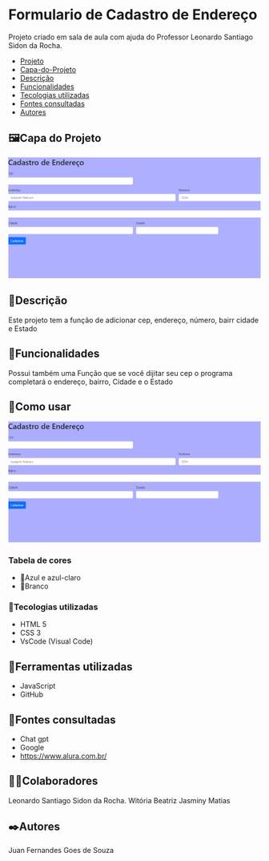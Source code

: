 # Formulario de Cadastro de Endereço
Projeto criado em sala de aula com ajuda do Professor Leonardo Santiago Sidon da Rocha.

* [Projeto](#Formulario-de-Cadastro-de-Endereco)  
* [Capa-do-Projeto](#capa-do-projeto)
* [Descrição](#descrição)    
* [Funcionalidades](#funcionalidades)  
* [Tecologias utilizadas](#tecologias-utilizadas)  
* [Fontes consultadas](#fontes-consultadas)  
* [Autores](#autores)
## 🖼️Capa do Projeto
<img src="imgs/Capa.png">

## 📄Descrição

Este projeto tem a função de adicionar cep, endereço, número, bairr cidade e Estado
## 👾Funcionalidades

Possui também uma Função que se você dijitar seu cep o programa completará o endereço, bairro, Cidade e o Estado
## 🔧Como usar

<img src="imgs/Comousar.gif">

### Tabela de cores

* 💙Azul e azul-claro 
* 🤍Branco

### 🤖Tecologias utilizadas
* HTML 5
* CSS 3
* VsCode (Visual Code)
## 🔧Ferramentas utilizadas
* JavaScript
* GitHub
## 🔗Fontes consultadas
* Chat gpt
* Google
* https://www.alura.com.br/
## 🤜🤛Colaboradores
Leonardo Santiago Sidon da Rocha.
Witória Beatriz
Jasminy Matias
## ✒️Autores
Juan Fernandes Goes de Souza